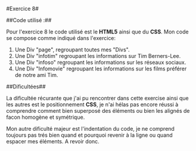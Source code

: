 #Exercice 8#

##Code utilisé :##

Pour l'exercice 8 le code utilisé est le **HTML5** ainsi que du **CSS**.
Mon code se compose comme indiqué dans l'exercice:

1. Une Div "page", regroupant toutes mes "Divs".
2. Une Div "infotim" regroupant les informations sur Tim Berners-Lee.
3. Une Div "infoso" regroupant les informations sur les réseaux sociaux.
4. Une Div "Infomovie" regroupant les informations sur les films préférer de notre ami Tim.

##Dificultées##

La dificultée récurante que j'ai pu rencontrer dans cette exercise ainsi que les autres est le positionnement **CSS**,
je n'ai hélas pas encore réussi à comprendre comment bien superposé des éléments ou bien les alignés de facon homogène et symétrique.

Mon autre dificulté majeur est l'indentation du code, je ne comprend toujours pas trés bien quand et pourquoi revenir à la ligne ou quand espacer mes éléments. A revoir donc.

